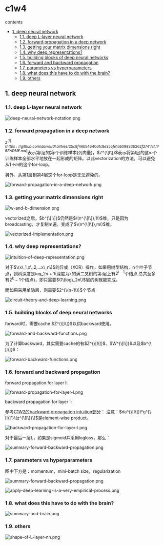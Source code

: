 # c1w4

contents

* [1. deep neural network](c1w4.md#1-deep-neural-network)
  * [1.1. deep L-layer neural network](c1w4.md#11-deep-l-layer-neural-network)
  * [1.2. forward propagation in a deep network](c1w4.md#12-forward-propagation-in-a-deep-network)
  * [1.3. getting your matrix dimensions right](c1w4.md#13-getting-your-matrix-dimensions-right)
  * [1.4. why deep representations?](c1w4.md#14-why-deep-representations)
  * [1.5. building blocks of deep neural networks](c1w4.md#15-building-blocks-of-deep-neural-networks)
  * [1.6. forward and backward propagation](c1w4.md#16-forward-and-backward-propagation)
  * [1.7. parameters vs hyperparameters](c1w4.md#17-parameters-vs-hyperparameters)
  * [1.8. what does this have to do with the brain?](c1w4.md#18-what-does-this-have-to-do-with-the-brain)
  * [1.9. others](c1w4.md#19-others)

## 1. deep neural network

### 1.1. deep L-layer neural network

![deep-neural-network-notation.png](../.gitbook/assets/deep-neural-network-notation.png)

### 1.2. forward propagation in a deep network

$z^{[l](https://github.com/daiwk/dl.ai/tree/25c8f46b54640a1c8e355fe1ab09833b262f2741/c1/i/README.md)}$表示第l层的第i个训练样本\(列向量\)，$Z^{\[l\]}$表示将第l层的这$m$个训练样本全部水平地放在一起形成的矩阵。以此vectorization的方法，可以避免从1-&gt;$m$的这个for-loop。

另外，从第1层到第4层这个for-loop是无法避免的。

![forward-propagation-in-a-deep-network.png](../.gitbook/assets/forward-propagation-in-a-deep-network.png)

### 1.3. getting your matrix dimensions right

![w-and-b-dimension.png](../.gitbook/assets/w-and-b-dimension.png)

vectorized之后，$b^{\[l\]}$仍然是$\(n^{\[l\]},1\)$维，只是因为broadcasting，才复制m遍，变成了$\(n^{\[l\]},m\)$维。

![vectorized-implementation.png](../.gitbook/assets/vectorized-implementation.png)

### 1.4. why deep representations?

![intuition-of-deep-representation.png](../.gitbook/assets/intuition-of-deep-representation.png)

对于$\(x\_1,x\_2,...x\_n\)$的异或（XOR）操作，如果用树型结构，n个叶子节点，则树深度是$log\_2n+1$\(深度为k的满二叉树的第i层上有$2^{i-1}$个结点,总共至多有$2^k-1$个结点\)，即只需要$O\(log\_2n\)$层的树就能完成。

而如果采用单隐层，则需要$2^{\(n-1\)}$个节点

![circuit-theory-and-deep-learning.png](../.gitbook/assets/circuit-theory-and-deep-learning.png)

### 1.5. building blocks of deep neural networks

forward时，需要cache $Z^{\[l\]}$以供backward使用。

![forward-and-backward-functions.png](../.gitbook/assets/forward-and-backward-functions.png)

为了计算backward，其实需要cache的有$Z^{\[l\]}$、$W^{\[l\]}$以及$b^{\[l\]}$：

![forward-backward-functions.png](../.gitbook/assets/forward-backward-functions.png)

### 1.6. forward and backward propagation

forward propagation for layer l:

![forward-propagation-for-layer-l.png](../.gitbook/assets/forward-propagation-for-layer-l.png)

backward propagation for layer l:

参考[C1W2的backward propagation intuition部分](https://github.com/daiwk/dl.ai/blob/master/c1/c1w3.md#backpropagation-intuition)： 注意：$da^{\[l\]}\*g^{\[l\]'}\(z^{\[l\]}\)$是element-wise product。

![backward-propagation-for-layer-l.png](../.gitbook/assets/backward-propagation-for-layer-l.png)

对于最后一层L，如果是sigmoid并采用logloss，那么：

![summary-forward-backward-propagation.png](../.gitbook/assets/summary-forward-backward-propagation.png)

### 1.7. parameters vs hyperparameters

图中下方是：momentum，mini-batch size，regularization

![summary-forward-backward-propagation.png](../.gitbook/assets/parameters-vs-hyperparameters.png)

![apply-deep-learning-is-a-very-empirical-process.png](../.gitbook/assets/apply-deep-learning-is-a-very-empirical-process.png)

### 1.8. what does this have to do with the brain?

![summary-and-brain.png](../.gitbook/assets/summary-and-brain.png)

### 1.9. others

![shape-of-L-layer-nn.png](../.gitbook/assets/shape-of-L-layer-nn.png)

